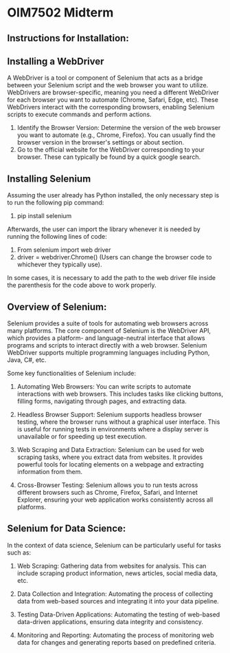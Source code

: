 # OIM7502 Midterm

## Instructions for Installation:

## Installing a WebDriver
A WebDriver is a tool or component of Selenium that acts as a bridge between your Selenium script and the web browser you want to utilize. WebDrivers are browser-specific, meaning you need a different WebDriver for each browser you want to automate (Chrome, Safari, Edge, etc). These WebDrivers interact with the corresponding browsers, enabling Selenium scripts to execute commands and perform actions.

  1. Identify the Browser Version: Determine the version of the web browser you want to automate (e.g., Chrome, Firefox). You can usually find the browser version in the browser's settings or about section.
  2. Go to the official website for the WebDriver corresponding to your browser. These can typically be found by a quick google search.

## Installing Selenium

Assuming the user already has Python installed, the only necessary step is to run the following pip command:
  1. pip install selenium

Afterwards, the user can import the library whenever it is needed by running the following lines of code:
  1. From selenium import web driver
  2. driver = webdriver.Chrome() (Users can change the browser code to whichever they typically use).

In some cases, it is necessary to add the path to the web driver file inside the parenthesis for the code above to work properly. 

## Overview of Selenium:
Selenium provides a suite of tools for automating web browsers across many platforms. The core component of Selenium is the WebDriver API, which provides a platform- and language-neutral interface that allows programs and scripts to interact directly with a web browser. Selenium WebDriver supports multiple programming languages including Python, Java, C#, etc.

Some key functionalities of Selenium include:

1. Automating Web Browsers: You can write scripts to automate interactions with web browsers. This includes tasks like clicking buttons, filling forms, navigating through pages, and extracting data.

2. Headless Browser Support: Selenium supports headless browser testing, where the browser runs without a graphical user interface. This is useful for running tests in environments where a display server is unavailable or for speeding up test execution.

3. Web Scraping and Data Extraction: Selenium can be used for web scraping tasks, where you extract data from websites. It provides powerful tools for locating elements on a webpage and extracting information from them.

4. Cross-Browser Testing: Selenium allows you to run tests across different browsers such as Chrome, Firefox, Safari, and Internet Explorer, ensuring your web application works consistently across all platforms.

## Selenium for Data Science:

In the context of data science, Selenium can be particularly useful for tasks such as:

1. Web Scraping: Gathering data from websites for analysis. This can include scraping product information, news articles, social media data, etc.

2. Data Collection and Integration: Automating the process of collecting data from web-based sources and integrating it into your data pipeline.

3. Testing Data-Driven Applications: Automating the testing of web-based data-driven applications, ensuring data integrity and consistency.

4. Monitoring and Reporting: Automating the process of monitoring web data for changes and generating reports based on predefined criteria.
